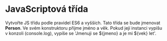 # JavaScriptová třída
Vytvořte JS třídu podle pravidel ES6 a vyšších. Tato třída se bude jmenovat **Person**. Ve svém konstruktoru přijme jméno a věk. Pokud její instanci vypíšu v konzoli (console.log), vypíše se 'Jmenuji se \${jmeno} a je mi \${vek} let'.
